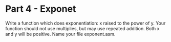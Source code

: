 # Part 4 - Exponet
Write a function which does exponentiation: x raised to the power of y. Your function should not use multiplies, but may use repeated addition. Both x and y will be positive. Name your file exponent.asm.
